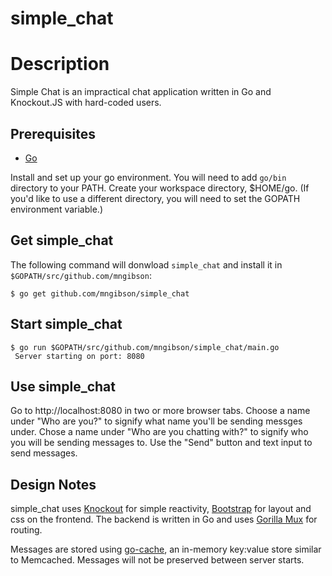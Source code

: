 # simple_chat

# Description

Simple Chat is an impractical chat application written in Go and Knockout.JS with hard-coded users.

## Prerequisites
- [Go](https://golang.org/dl/)

Install and set up your go environment.  You will need to add `go/bin` directory to your PATH. Create your workspace directory, $HOME/go. (If you'd like to use a different directory, you will need to set the GOPATH environment variable.)


## Get simple_chat

The following command will donwload `simple_chat` and install it in `$GOPATH/src/github.com/mngibson`:

`$ go get github.com/mngibson/simple_chat`

## Start simple_chat

```
$ go run $GOPATH/src/github.com/mngibson/simple_chat/main.go
 Server starting on port: 8080
```
## Use simple_chat

Go to http://localhost:8080 in two or more browser tabs.  Choose a name under "Who are you?" to signify what name you'll be sending messges under.  Chose a name under "Who are you chatting with?" to signify who you will be sending messages to.  Use the "Send" button and text input to send messages.

## Design Notes

simple_chat uses [Knockout](https://knockoutjs.com/) for simple reactivity, [Bootstrap](https://getbootstrap.com/) for layout and css on the frontend.  The backend is written in Go and uses [Gorilla Mux](https://github.com/gorilla/mux) for routing.

Messages are stored using [go-cache](https://github.com/patrickmn/go-cache), an in-memory key:value store similar to Memcached.  Messages will not be preserved between server starts.
